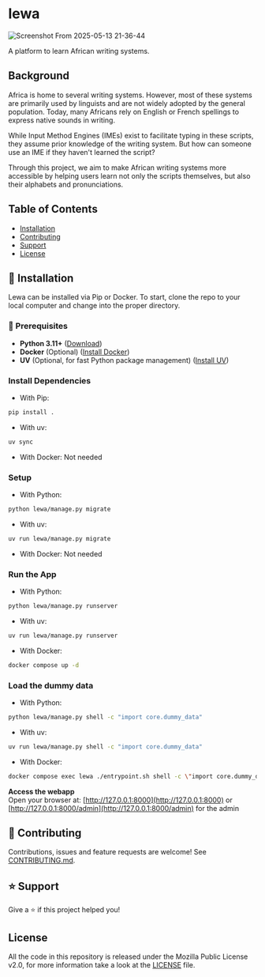 lewa
===

![Screenshot From 2025-05-13 21-36-44](https://github.com/user-attachments/assets/4b593e17-916f-4854-b68f-67f8a404a47f)

A platform to learn African writing systems.

Background
---

Africa is home to several writing systems. However, most of these systems are primarily used by linguists and are not widely adopted by the general population. Today, many Africans rely on English or French spellings to express native sounds in writing.

While Input Method Engines (IMEs) exist to facilitate typing in these scripts, they assume prior knowledge of the writing system. But how can someone use an IME if they haven't learned the script?

Through this project, we aim to make African writing systems more accessible by helping users learn not only the scripts themselves, but also their alphabets and pronunciations.

## Table of Contents
* [Installation](#-installation)
* [Contributing](#-contributing)
* [Support](#%EF%B8%8F-support)
* [License](#license)

## 📖 Installation

Lewa can be installed via Pip or Docker. To start, clone the repo to your local computer and change into the proper directory.

### 🧰 Prerequisites 

- **Python 3.11+** ([Download](https://python.org))  
- **Docker** (Optional) ([Install Docker](https://docs.docker.com/get-started/get-docker/))  
- **UV** (Optional, for fast Python package management) ([Install UV](https://docs.astral.sh/uv/getting-started/installation/))  

### Install Dependencies

- With Pip:

```sh
pip install .
```

- With uv:

```sh
uv sync
```

- With Docker: Not needed

### Setup

- With Python:

```sh
python lewa/manage.py migrate
```

- With uv:

```sh
uv run lewa/manage.py migrate
```
 
- With Docker: Not needed 

### Run the App

- With Python:

```sh
python lewa/manage.py runserver
```

- With uv:

```sh
uv run lewa/manage.py runserver
```

- With Docker: 

```sh
docker compose up -d
```  

### Load the dummy data

- With Python:

```sh
python lewa/manage.py shell -c "import core.dummy_data"
```
  
- With uv:

```sh
uv run lewa/manage.py shell -c "import core.dummy_data"
```

- With Docker:

```sh
docker compose exec lewa ./entrypoint.sh shell -c \"import core.dummy_data\"
```

**Access the webapp**  
  Open your browser at: [http://127.0.0.1:8000](http://127.0.0.1:8000) or [http://127.0.0.1:8000/admin](http://127.0.0.1:8000/admin) for the admin

## 🤝 Contributing

Contributions, issues and feature requests are welcome! See [CONTRIBUTING.md](https://github.com/wsvincent/lithium/blob/master/CONTRIBUTING.md).

## ⭐️ Support

Give a ⭐️  if this project helped you!

## License

All the code in this repository is released under the Mozilla Public License v2.0, for more information take a look at the [LICENSE](LICENSE) file.
